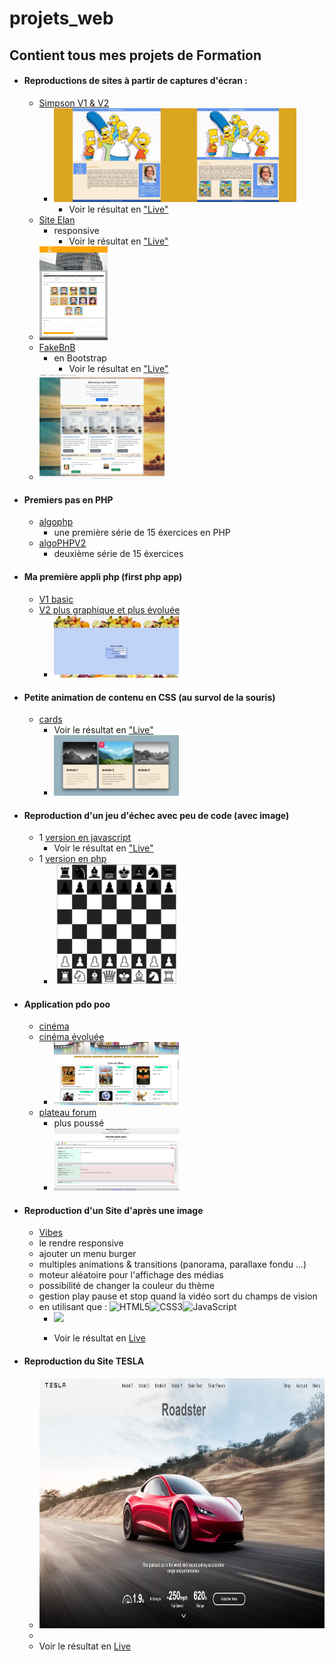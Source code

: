 # projets_web
## Contient tous mes projets de Formation


- #### Reproductions de sites à partir de captures d'écran : 
  - <a href="https://github.com/Cirec-Coder/projets_web/tree/master/simpsons">Simpson V1 & V2</a>
    - <img src="https://github.com/Cirec-Coder/projets_web/blob/master/simpsons/Simpsons%20V1/capture.jpeg"  width="auto" height="150" /><img src="https://github.com/Cirec-Coder/projets_web/blob/master/simpsons/Simpsons%20V2/capture.jpeg"  width="auto" height="150" />
       - Voir le résultat en <a href="https://cirec-coder.github.io/projets_web/simpsons/Simpsons%20V2">"Live"</a>
  - <a href="https://github.com/Cirec-Coder/projets_web/tree/master/Site%20Elan">Site Elan</a>
    - responsive
      - Voir le résultat en <a href="https://cirec-coder.github.io/projets_web/Site%20Elan">"Live"</a>
  - <img src="https://github.com/Cirec-Coder/projets_web/blob/master/Site%20Elan/capture.jpeg"  width="auto" height="150" />    
  - <a href="https://github.com/Cirec-Coder/projets_web/tree/master/FakeBNB">FakeBnB</a>
    - en Bootstrap
       - Voir le résultat en <a href="https://cirec-coder.github.io/projets_web/FakeBNB">"Live"</a>
   - <img src="https://github.com/Cirec-Coder/projets_web/blob/master/FakeBNB/capture.jpeg"  width="200" height="auto" />



- #### Premiers pas en PHP
  - <a href="https://github.com/Cirec-Coder/projets_web/tree/master/algophp">algophp</a>
    - une première série de 15 éxercices en PHP
  - <a href="https://github.com/Cirec-Coder/projets_web/tree/master/algoPHPV2">algoPHPV2</a>
    - deuxième série de 15 éxercices 
    

- #### Ma première appli php (first php app)
  - <a href="https://github.com/Cirec-Coder/projets_web/tree/master/first%20php%20app/appli">V1 basic</a> 
  - <a href="https://github.com/Cirec-Coder/projets_web/tree/master/first%20php%20app/appli_v2.0">V2 plus graphique et plus évoluée</a>
    - <img src="https://github.com/Cirec-Coder/projets_web/blob/master/first%20php%20app/appli_v2.0/capture.jpg"  width="200" height="auto" />

    
- #### Petite animation de contenu en CSS (au survol de la souris)
  - <a href="https://github.com/Cirec-Coder/projets_web/tree/master/cards">cards</a>
    - Voir le résultat en <a href="https://cirec-coder.github.io/projets_web/cards">"Live"</a>
    - <img src="https://github.com/Cirec-Coder/projets_web/blob/master/cards/capture.jpg"  width="200" height="auto" />
    
    
    
- #### Reproduction d'un jeu d'échec avec peu de code (avec image)
  - 1 <a href="https://github.com/Cirec-Coder/projets_web/tree/master/echec/javascript">version en javascript</a> 
    - Voir le résultat en <a href="https://cirec-coder.github.io/projets_web/echec/javascript">"Live"</a>
  - 1 <a href="https://github.com/Cirec-Coder/projets_web/tree/master/echec/php">version en php</a>
    - <img src="https://github.com/Cirec-Coder/projets_web/blob/master/echec/capture.jpg"  width="200" height="auto" />


- #### Application pdo poo
  - <a href="https://github.com/Cirec-Coder/projets_web/tree/master/pdo/cinema">cinéma</a> 
  - <a href="https://github.com/Cirec-Coder/projets_web/tree/master/pdo/cinema_01">cinéma évoluée</a></a>
    - <img src="https://github.com/Cirec-Coder/projets_web/blob/master/pdo/cinema_01/capture.jpg"  width="200" height="auto" />
  - <a href="https://github.com/Cirec-Coder/projets_web/tree/master/pdo/forumPlateau">plateau forum</a>
    - plus poussé
    - <img src="https://github.com/Cirec-Coder/projets_web/blob/master/pdo/forumPlateau/capture.jpg"  width="200" height="auto" />
    
    
    
- #### Reproduction d'un Site d'après une image
  - <a href="https://github.com/Cirec-Coder/projets_web/tree/master/vibes">Vibes</a>
  - le rendre responsive
  - ajouter un menu burger
  - multiples animations & transitions (panorama, parallaxe fondu ...)
  - moteur aléatoire pour l'affichage des médias
  - possibilité de changer la couleur du thème
  - gestion play pause et stop quand la vidéo sort du champs de vision
  - en utilisant que : <img src="https://camo.githubusercontent.com/49fbb99f92674cc6825349b154b65aaf4064aec465d61e8e1f9fb99da3d922a1/68747470733a2f2f696d672e736869656c64732e696f2f62616467652f68746d6c352d2532334533344632362e7376673f7374796c653d666f722d7468652d6261646765266c6f676f3d68746d6c35266c6f676f436f6c6f723d7768697465" alt="HTML5"><img src="https://camo.githubusercontent.com/e6b67b27998fca3bccf4c0ee479fc8f9de09d91f389cccfbe6cb1e29c10cfbd7/68747470733a2f2f696d672e736869656c64732e696f2f62616467652f637373332d2532333135373242362e7376673f7374796c653d666f722d7468652d6261646765266c6f676f3d63737333266c6f676f436f6c6f723d7768697465" alt="CSS3"><img src="https://camo.githubusercontent.com/aeddc848275a1ffce386dc81c04541654ca07b2c43bbb8ad251085c962672aea/68747470733a2f2f696d672e736869656c64732e696f2f62616467652f6a6176617363726970742d2532333332333333302e7376673f7374796c653d666f722d7468652d6261646765266c6f676f3d6a617661736372697074266c6f676f436f6c6f723d253233463744463145" alt="JavaScript">
    - <img src="https://github.com/Cirec-Coder/projets_web/blob/master/vibes/capture.png"  width="auto" height="400" />

    - Voir le résultat en <a href="https://cirec-coder.github.io/projets_web/vibes">Live</a>

- #### Reproduction du Site TESLA

    - <img src="https://github.com/Cirec-Coder/projets_web/blob/master/tesla/capture.jpg"  width="auto" height="400" />
    - 
    - Voir le résultat en <a href="https://cirec-coder.github.io/projets_web/tesla">Live</a>

